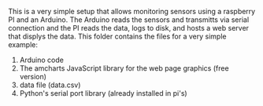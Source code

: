 This is a very simple setup that allows monitoring sensors using a raspberry PI and an Arduino.
The Arduino reads the sensors and transmitts via serial connection and the PI reads the data, logs to disk, and hosts a web server that displys the data.
This folder contains the files for a very simple example:
1. Arduino code
2. The amcharts JavaScript library for the web page graphics (free version)
3. data file (data.csv)
4. Python's serial port library (already installed in pi's)
